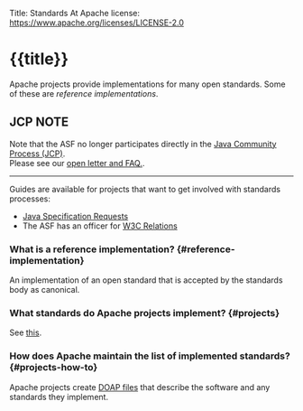 Title: Standards At Apache
license: https://www.apache.org/licenses/LICENSE-2.0

# {{title}}

Apache projects provide implementations for many open standards. Some of
these are *reference implementations*. 

## JCP NOTE

Note that the ASF no longer participates directly in the <a href="https://www.jcp.org/en/home/index" target="_blank">Java Community Process (JCP)</a>.  
Please see our <a href="/jcp/sunopenletterfaq.html" target="_blank">open letter and FAQ.</a>.

---

Guides are available for projects that want to get involved with standards
processes:

-  <a href="/jcp/" target="_blank">Java Specification Requests</a>
-  The ASF has an officer for [W3C Relations](https://whimsy.apache.org/board/minutes/W3C_Relations.html)


### What is a reference implementation?  {#reference-implementation}

An implementation of an open standard that is accepted by the standards
body as canonical.

### What standards do Apache projects implement?  {#projects}

See [this](https://projects.apache.org/indexes/standards.html).

### How does Apache maintain the list of implemented standards?  {#projects-how-to}

Apache projects create [DOAP files][1] that describe the software and any standards they implement.


  [1]: https://projects.apache.org/about.html
